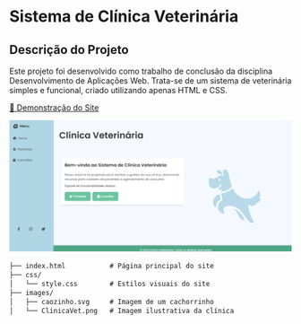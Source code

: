 # Sistema de Clínica Veterinária

## Descrição do Projeto

Este projeto foi desenvolvido como trabalho de conclusão da disciplina Desenvolvimento de Aplicações Web. Trata-se de um sistema de veterinária simples e funcional, criado utilizando apenas HTML e CSS.

[🎥 Demonstração do Site](https://drive.google.com/file/d/1J95Del_eWY0F_KagKmvijoYCgtFKIFcw/view?usp=sharing)

![Imagem da Clínica Veterinária](images/ClinicaVet.png)

```plaintext
├── index.html           # Página principal do site
├── css/
│   └── style.css        # Estilos visuais do site
├── images/
│   ├── caozinho.svg     # Imagem de um cachorrinho
│   └── ClinicaVet.png   # Imagem ilustrativa da clínica
